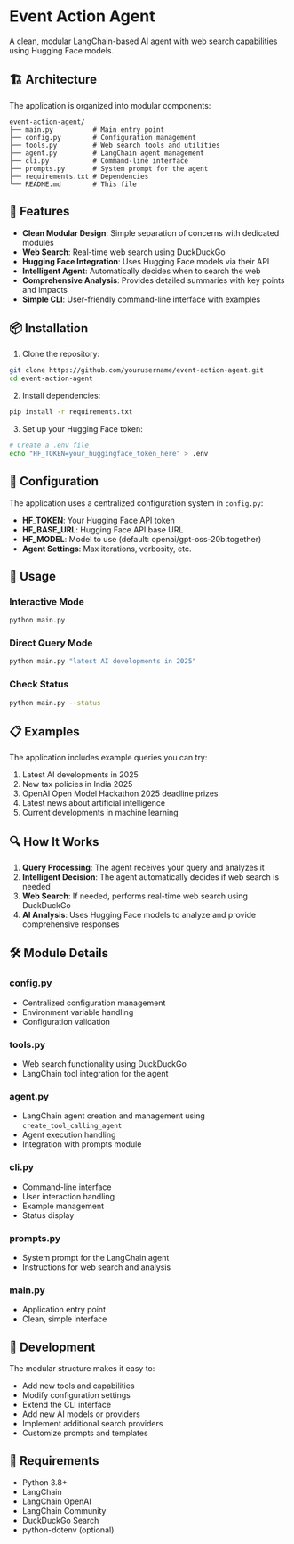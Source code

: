 
# Event Action Agent

A clean, modular LangChain-based AI agent with web search capabilities using Hugging Face models.

## 🏗️ Architecture

The application is organized into modular components:

```
event-action-agent/
├── main.py          # Main entry point
├── config.py        # Configuration management
├── tools.py         # Web search tools and utilities
├── agent.py         # LangChain agent management
├── cli.py           # Command-line interface
├── prompts.py       # System prompt for the agent
├── requirements.txt # Dependencies
└── README.md        # This file
```

## 🚀 Features

- **Clean Modular Design**: Simple separation of concerns with dedicated modules
- **Web Search**: Real-time web search using DuckDuckGo
- **Hugging Face Integration**: Uses Hugging Face models via their API
- **Intelligent Agent**: Automatically decides when to search the web
- **Comprehensive Analysis**: Provides detailed summaries with key points and impacts
- **Simple CLI**: User-friendly command-line interface with examples

## 📦 Installation

1. Clone the repository:
```bash
git clone https://github.com/yourusername/event-action-agent.git
cd event-action-agent
```

2. Install dependencies:
```bash
pip install -r requirements.txt
```

3. Set up your Hugging Face token:
```bash
# Create a .env file
echo "HF_TOKEN=your_huggingface_token_here" > .env
```

## 🔧 Configuration

The application uses a centralized configuration system in `config.py`:

- **HF_TOKEN**: Your Hugging Face API token
- **HF_BASE_URL**: Hugging Face API base URL
- **HF_MODEL**: Model to use (default: openai/gpt-oss-20b:together)
- **Agent Settings**: Max iterations, verbosity, etc.

## 🎯 Usage

### Interactive Mode
```bash
python main.py
```

### Direct Query Mode
```bash
python main.py "latest AI developments in 2025"
```

### Check Status
```bash
python main.py --status
```

## 📋 Examples

The application includes example queries you can try:
1. Latest AI developments in 2025
2. New tax policies in India 2025
3. OpenAI Open Model Hackathon 2025 deadline prizes
4. Latest news about artificial intelligence
5. Current developments in machine learning

## 🔍 How It Works

1. **Query Processing**: The agent receives your query and analyzes it
2. **Intelligent Decision**: The agent automatically decides if web search is needed
3. **Web Search**: If needed, performs real-time web search using DuckDuckGo
4. **AI Analysis**: Uses Hugging Face models to analyze and provide comprehensive responses

## 🛠️ Module Details

### config.py
- Centralized configuration management
- Environment variable handling
- Configuration validation

### tools.py
- Web search functionality using DuckDuckGo
- LangChain tool integration for the agent

### agent.py
- LangChain agent creation and management using `create_tool_calling_agent`
- Agent execution handling
- Integration with prompts module

### cli.py
- Command-line interface
- User interaction handling
- Example management
- Status display

### prompts.py
- System prompt for the LangChain agent
- Instructions for web search and analysis

### main.py
- Application entry point
- Clean, simple interface

## 🔧 Development

The modular structure makes it easy to:
- Add new tools and capabilities
- Modify configuration settings
- Extend the CLI interface
- Add new AI models or providers
- Implement additional search providers
- Customize prompts and templates

## 📝 Requirements

- Python 3.8+
- LangChain
- LangChain OpenAI
- LangChain Community
- DuckDuckGo Search
- python-dotenv (optional)